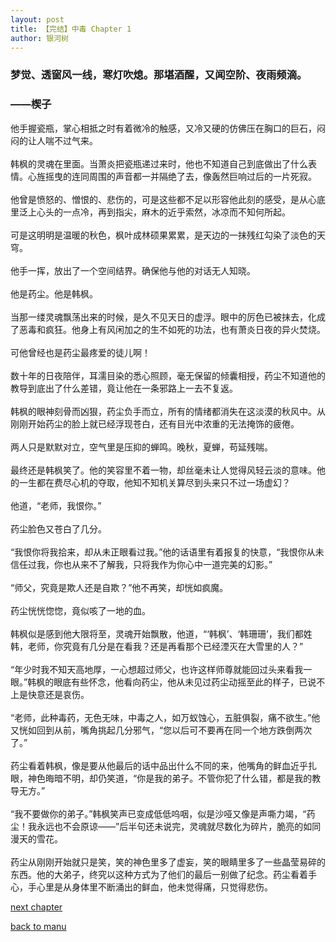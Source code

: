 ```yaml
---
layout: post
title: 【完结】中毒 Chapter 1
author: 银河树
---
```




### 梦觉、透窗风一线，寒灯吹熄。那堪酒醒，又闻空阶、夜雨频滴。
### ——楔子

他手握瓷瓶，掌心相抵之时有着微冷的触感，又冷又硬的仿佛压在胸口的巨石，闷闷的让人喘不过气来。<br><br>韩枫的灵魂在里面。当萧炎把瓷瓶递过来时，他也不知道自己到底做出了什么表情。心旌摇曳的连同周围的声音都一并隔绝了去，像轰然巨响过后的一片死寂。<br><br>他曾是愤怒的、憎恨的、悲伤的，可是这些都不足以形容他此刻的感受，是从心底里泛上心头的一点冷，再到指尖，麻木的近乎索然，冰凉而不知何所起。<br><br>可是这明明是温暖的秋色，枫叶成林硕果累累，是天边的一抹残红勾染了淡色的天穹。<br><br>他手一挥，放出了一个空间结界。确保他与他的对话无人知晓。<br><br>他是药尘。他是韩枫。<br><br>当那一缕灵魂飘荡出来的时候，是久不见天日的虚浮。眼中的厉色已被抹去，化成了恶毒和疯狂。他身上有风闲加之的生不如死的功法，也有萧炎日夜的异火焚烧。<br><br>可他曾经也是药尘最疼爱的徒儿啊！<br><br>数十年的日夜陪伴，耳濡目染的悉心照顾，毫无保留的倾囊相授，药尘不知道他的教导到底出了什么差错，竟让他在一条邪路上一去不复返。<br><br>韩枫的眼神刻骨而凶狠，药尘负手而立，所有的情绪都消失在这淡漠的秋风中。从刚刚开始药尘的脸上就已经浮现苍白，还有目光中浓重的无法掩饰的疲倦。<br><br>两人只是默默对立，空气里是压抑的蝉鸣。晚秋，夏蝉，苟延残喘。<br><br>最终还是韩枫笑了。他的笑容里不着一物，却丝毫未让人觉得风轻云淡的意味。他的一生都在费尽心机的夺取，他知不知机关算尽到头来只不过一场虚幻？<br><br>他道，“老师，我恨你。”<br><br>药尘脸色又苍白了几分。<br><br>“我恨你将我拾来，却从未正眼看过我。”他的话语里有着报复的快意，“我恨你从未信任过我，你也从来不了解我，只将我作为你心中一道完美的幻影。”<br><br>“师父，究竟是欺人还是自欺？”他不再笑，却恍如疯魔。<br><br>药尘恍恍惚惚，竟似咳了一地的血。<br><br>韩枫似是感到他大限将至，灵魂开始飘散，他道，“‘韩枫’、‘韩珊珊’，我们都姓韩，老师，你究竟有几分是在看我？还是再看那个已经湮灭在大雪里的人？”<br><br>“年少时我不知天高地厚，一心想超过师父，也许这样师尊就能回过头来看我一眼。”韩枫的眼底有些怀念，他看向药尘，他从未见过药尘动摇至此的样子，已说不上是快意还是哀伤。<br><br>“老师，此种毒药，无色无味，中毒之人，如万蚁蚀心，五脏俱裂，痛不欲生。”他又恍如回到从前，嘴角挑起几分邪气，“您以后可不要再在同一个地方跌倒两次了。”<br><br>药尘看着韩枫，像是要从他最后的话中品出什么不同的来，他嘴角的鲜血近乎扎眼，神色晦暗不明，却仍笑道，“你是我的弟子。不管你犯了什么错，都是我的教导无方。”<br><br>“我不要做你的弟子。”韩枫笑声已变成低低呜咽，似是沙哑又像是声嘶力竭，“药尘！我永远也不会原谅——”后半句还未说完，灵魂就尽数化为碎片，脆亮的如同漫天的雪花。<br><br>药尘从刚刚开始就只是笑，笑的神色里多了虚妄，笑的眼睛里多了一些晶莹易碎的东西。他的大弟子，终究以这种方式为了他们的最后一别做了纪念。药尘看着手心，手心里是从身体里不断涌出的鲜血，他未觉得痛，只觉得悲伤。

[next chapter](https://allforyanchen.github.io/2020/07/17/post-1-chapter-2.html)

[back to manu](https://allforyanchen.github.io/2020/07/17/post-1.html)

